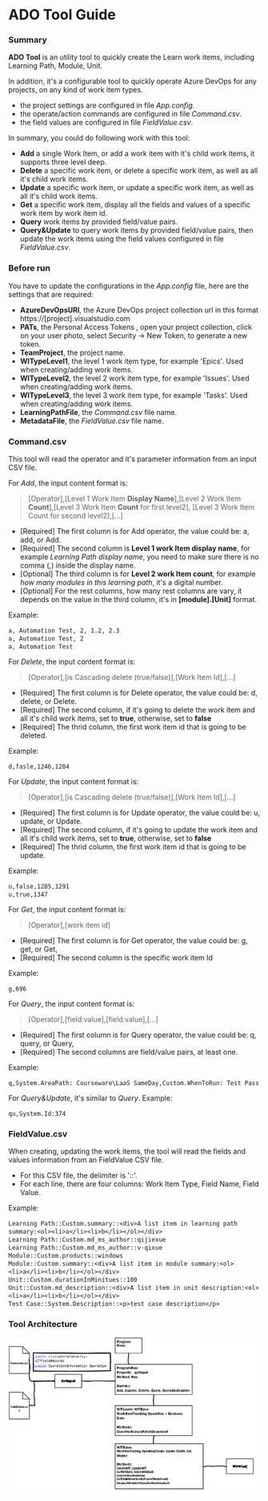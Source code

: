 ﻿# ADO Tool Guide
### Summary
**ADO Tool** is an utility tool to quickly create the Learn work items, including Learning Path, Module, Unit.

In addition, it's a configurable tool to quickly operate Azure DevOps for any projects, on any kind of work item types. 
- the project settings are configured in file *App.config*.
- the operate/action commands are configured in file *Command.csv*.
- the field values are configured in file *FieldValue.csv*.

In summary, you could do following work with this tool:

- **Add** a single Work Item, or add a work item with it's child work items, it supports three level deep.
- **Delete** a specific work item, or delete a specific work item, as well as all it's child work items.
- **Update** a specific work item, or update a specific work item, as well as all it's child work items.
- **Get** a specific work item, display all the fields and values of a specific work item by work item id.
- **Query** work items by provided field/value pairs.
- **Query&Update** to query work items by provided field/value pairs, then update the work items using the field values configured in file *FieldValue.csv*. 

### Before run
You have to update the configurations in the *App.config* file, here are the settings that are required:
- **AzureDevOpsURI**, the Azure DevOps project collection url in this format https://[project].visualstudio.com
- **PATs**, the Personal Access Tokens , open your project collection, click on your user photo, select Security -> New Token, to generate a new token.
- **TeamProject**, the project name.
- **WITypeLevel1**, the level 1 work item type, for example 'Epics'. Used when creating/adding work items.
- **WITypeLevel2**, the level 2 work item type, for example 'Issues'. Used when creating/adding work items.
- **WITypeLevel3**, the level 3 work item type, for example 'Tasks'. Used when creating/adding work items.
- **LearningPathFile**, the *Command.csv* file name.
- **MetadataFile**, the *FieldValue.csv* file name.

### Command.csv
This tool will read the operator and it's parameter information from an input CSV file.

For *Add*, the input content format is:  
> [Operator],[Level 1 Work Item **Display Name**],[Level 2 Work Item **Count**],[Level 3 Work Item **Count** for first level2], [Level 3 Work Item Count for second level2],[...]

- [Required] The first column is for Add operator, the value could be: a, add, or Add.  
- [Required] The second column is **Level 1 work Item display name**, for example *Learning Path display name*, you need to make sure there is no comma (,) inside the display name.  
- [Optional] The third column is for **Level 2 work Item count**, for example *how many modules in this learning path*, it's a digital number.
- [Optional] For the rest columns, how many rest columns are vary, it depends on the value in the third column, it's in **[module].[Unit]** format.

Example:
```csv
a, Automation Test, 2, 1.2, 2.3
a, Automation Test, 2
a, Automation Test
```
For *Delete*, the input content format is:
> [Operator],[is Cascading delete (true/false)],[Work Item Id],[...]

- [Required] The first column is for Delete operator, the value could be: d, delete, or Delete.  
- [Required] The second column, if it's going to delete the work item and all it's child work items, set to **true**, otherwise, set to **false**
- [Required] The thrid column, the first work item id that is going to be deleted.

Example:
```csv
d,fasle,1246,1284
```
For *Update*, the input content format is:
> [Operator],[is Cascading delete (true/false)],[Work Item Id],[...]

- [Required] The first column is for Update operator, the value could be: u, update, or Update.  
- [Required] The second column, if it's going to update the work item and all it's child work items, set to **true**, otherwise, set to **false**
- [Required] The thrid column, the first work item id that is going to be update.

Example:
```csv
u,false,1285,1291
u,true,1347
```

For *Get*, the input content format is:
> [Operator],[work item id]

- [Required] The first column is for Get operator, the value could be: g, get, or Get,
- [Required] The second column is the specific work item Id

Example:
```csv
g,696
```

For *Query*, the input content format is:
> [Operator],[field:value],[field:value],[...]

- [Required] The first column is for Query operator, the value could be: q, query, or Query,
- [Required] The second columns are field/value pairs, at least one.

Example:
```csv
q,System.AreaPath: Courseware\LaaS SameDay,Custom.WhenToRun: Test Pass
```

For *Query&Update*, it's similar to *Query*.
Example:
```csv
qu,System.Id:374
```
### FieldValue.csv
When creating, updating the work items, the tool will read the fields and values information from an FieldValue CSV file.

- For this CSV file, the delimiter is '::'.
- For each line, there are four columns: Work Item Type, Field Name, Field Value.

Example:
```csv
Learning Path::Custom.summary::<div>A list item in learning path summary:<ol><li>a</li><li>b</li></ol></div>
Learning Path::Custom.md_ms_author::qijiexue
Learning Path::Custom.md_ms_author::v-qixue
Module::Custom.products::windows
Module::Custom.summary::<div>A list item in module summary:<ol><li>a</li><li>b</li></ol></div>
Unit::Custom.durationInMinitues::100
Unit::Custom.md_description::<div>A list item in unit description:<ol><li>a</li><li>b</li></ol></div>
Test Case::System.Description::<p>test case description</p>
```

### Tool Architecture
![Azure DevOps Tool Architecture](ADO_Tool_architecture.png)